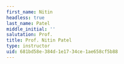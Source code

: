 ```yaml
---
first_name: Nitin
headless: true
last_name: Patel
middle_initial: ''
salutation: Prof.
title: Prof. Nitin Patel
type: instructor
uid: 681bd58e-384d-1e17-34ce-1ae658cf5b88
---
```

